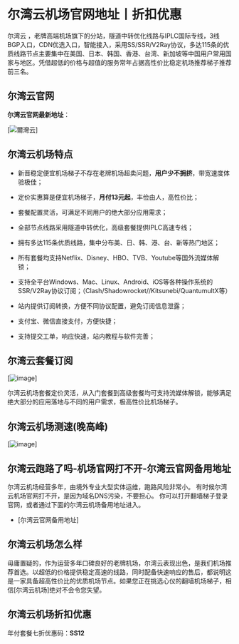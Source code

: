 # 尔湾云机场官网地址丨折扣优惠
尔湾云 ，老牌高端机场旗下的分站，隧道中转优化线路与IPLC国际专线，3线BGP入口，CDN优选入口，智能接入，采用SS/SSR/V2Ray协议，多达115条的优质线路节点主要集中在美国、日本、韩国、香港、台湾、新加坡等中国用户常用国家与地区。凭借超低的价格与超值的服务常年占据高性价比稳定机场推荐梯子推荐前三名。

## 尔湾云官网
**尔湾云官网最新地址**：

[![爾灣云](https://github.com/user-attachments/assets/febabd2e-fd1e-4733-81f4-c988fbcb5d8f)]


## 尔湾云机场特点
* 新晋稳定便宜机场梯子不存在老牌机场超卖问题，**用户少不拥挤**，带宽速度体验极佳；

* 定价实惠算是便宜机场梯子，**月付13元起**，丰俭由人，高性价比；

* 套餐配置灵活，可满足不同用户的绝大部分应用需求；

* 全部节点线路采用隧道中转优化，高级套餐提供IPLC高速专线；

* 拥有多达115条优质线路，集中分布美、日、韩、港、台、新等热门地区；

* 所有套餐均支持Netflix、Disney、HBO、TVB、Youtube等国外流媒体解锁；

* 支持全平台Windows、Mac、Linux、Android、iOS等各种操作系统的SSR/V2Ray协议订阅；（Clash/Shadowrocket//Kitsunebi/QuantumultX等）

* 站内提供订阅转换，方便不同协议配置，避免订阅信息泄露；

* 支付宝、微信直接支付，方便快捷；

* 支持提交工单，响应快速，站内教程与软件完善；

## 尔湾云套餐订阅
[![image](https://github.com/user-attachments/assets/886cfdde-b16f-4ec0-b878-c22d4b98fb8a)]

尔湾云机场套餐定价灵活，从入门套餐到高级套餐均可支持流媒体解锁，能够满足绝大部分的应用落地与不同的用户需求，极高性价比机场梯子。

## 尔湾云机场测速(晚高峰)
[![image](https://github.com/user-attachments/assets/c344055b-682b-4648-8f0f-b992977ecb79)]


## 尔湾云跑路了吗-机场官网打不开-尔湾云官网备用地址
尔湾云机场经营多年，由境外专业大型实体运维，跑路风险非常小。
有时候尔湾云机场官网打不开，是因为域名DNS污染，不要担心。
你可以打开翻墙梯子登录官网，或者通过下面的尔湾云机场备用地址进入。

* [尔湾云官网备用地址]


## 尔湾云机场怎么样
毋庸置疑的，作为运营多年口碑良好的老牌机场，尔湾云表现出色，是我们机场推荐首选。以超低的价格提供稳定高速的线路，同时配备快速响应的售后，都说明这是一家具备超高性价比的优质机场节点。如果您正在挑选心仪的翻墙机场梯子，相信[尔湾云机场]绝对不会令您失望。

## 尔湾云机场折扣优惠
年付套餐七折优惠码：**SS12**
